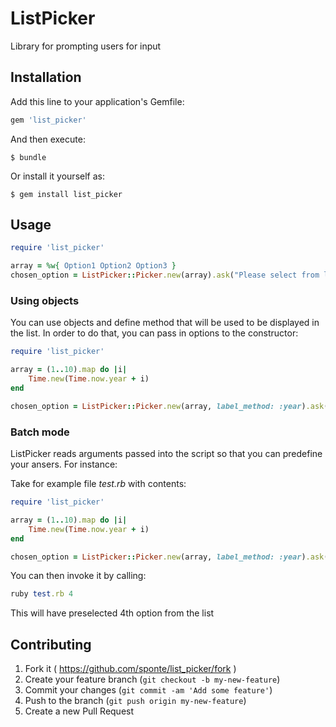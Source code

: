 # ListPicker

Library for prompting users for input

## Installation

Add this line to your application's Gemfile:

```ruby
gem 'list_picker'
```

And then execute:

    $ bundle

Or install it yourself as:

    $ gem install list_picker

## Usage

```ruby
require 'list_picker'

array = %w{ Option1 Option2 Option3 }
chosen_option = ListPicker::Picker.new(array).ask("Please select from list of available options")
```

### Using objects

You can use objects and define method that will be used to be displayed in the list. In order to do that, you can pass in options to the constructor:

```ruby
require 'list_picker'

array = (1..10).map do |i|
	Time.new(Time.now.year + i)
end

chosen_option = ListPicker::Picker.new(array, label_method: :year).ask("Please select a year from the list")
```

### Batch mode

ListPicker reads arguments passed into the script so that you can predefine your ansers. For instance:

Take for example file *test.rb* with contents:
```ruby
require 'list_picker'

array = (1..10).map do |i|
	Time.new(Time.now.year + i)
end

chosen_option = ListPicker::Picker.new(array, label_method: :year).ask("Please select a year from the list")
```
You can then invoke it by calling:

```ruby
ruby test.rb 4
```

This will have preselected 4th option from the list

## Contributing

1. Fork it ( https://github.com/sponte/list_picker/fork )
2. Create your feature branch (`git checkout -b my-new-feature`)
3. Commit your changes (`git commit -am 'Add some feature'`)
4. Push to the branch (`git push origin my-new-feature`)
5. Create a new Pull Request
